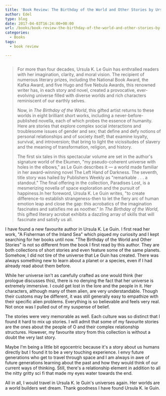 ```yaml
---
title: 'Book Review: The Birthday of the World and Other Stories by Ursula K. Le Guin'
author: Edel
type: blog
date: 2017-04-03T16:24:00+00:00
url: /books/book-review-the-birthday-of-the-world-and-other-stories-by-ursula-k-le-guin/
categories:
  - Books
tags:
  - book review

---
```

<img data-attachment-id="416" data-permalink="http://edelgrace.me/blog/books/book-review-the-birthday-of-the-world-and-other-stories-by-ursula-k-le-guin/attachment/the-birthday-of-the-world-and-other-stories/" data-orig-file="https://i1.wp.com/edelgrace.me/blog/wp-content/uploads/2017/04/the-birthday-of-the-world-and-other-stories.png?fit=189%2C261" data-orig-size="189,261" data-comments-opened="1" data-image-meta="{&quot;aperture&quot;:&quot;0&quot;,&quot;credit&quot;:&quot;&quot;,&quot;camera&quot;:&quot;&quot;,&quot;caption&quot;:&quot;&quot;,&quot;created_timestamp&quot;:&quot;0&quot;,&quot;copyright&quot;:&quot;&quot;,&quot;focal_length&quot;:&quot;0&quot;,&quot;iso&quot;:&quot;0&quot;,&quot;shutter_speed&quot;:&quot;0&quot;,&quot;title&quot;:&quot;&quot;,&quot;orientation&quot;:&quot;0&quot;}" data-image-title="the-birthday-of-the-world-and-other-stories" data-image-description="" data-medium-file="https://i1.wp.com/edelgrace.me/blog/wp-content/uploads/2017/04/the-birthday-of-the-world-and-other-stories.png?fit=189%2C261" data-large-file="https://i1.wp.com/edelgrace.me/blog/wp-content/uploads/2017/04/the-birthday-of-the-world-and-other-stories.png?fit=189%2C261" src="https://i1.wp.com/edelgrace.me/blog/wp-content/uploads/2017/04/the-birthday-of-the-world-and-other-stories.png?resize=189%2C261" alt="" class="alignleft size-full wp-image-416" data-recalc-dims="1" />

> For more than four decades, Ursula K. Le Guin has enthralled readers with her imagination, clarity, and moral vision. The recipient of numerous literary prizes, including the National Book Award, the Kafka Award, and five Hugo and five Nebula Awards, this renowned writer has, in each story and novel, created a provocative, ever-evolving universe filled with diverse worlds and rich characters reminiscent of our earthly selves.
> 
> Now, in _The Birthday of the World_, this gifted artist returns to these worlds in eight brilliant short works, including a never-before-published novella, each of which probes the essence of humanity. Here are stories that explore complex social interactions and troublesome issues of gender and sex; that define and defy notions of personal relationships and of society itself; that examine loyalty, survival, and introversion; that bring to light the vicissitudes of slavery and the meaning of transformation, religion, and history.
> 
> The first six tales in this spectacular volume are set in the author's signature world of the Ekumen, "my pseudo-coherent universe with holes in the elbows," as Le Guin describes it — a world made familiar in her award-winning novel The Left Hand of Darkness. The seventh, title story was hailed by Publishers Weekly as "remarkable . . . a standout." The final offering in the collection, Paradises Lost, is a mesmerizing novella of space exploration and the pursuit of happiness.In her foreword, Ursula K. Le Guin writes, "to create difference-to establish strangeness-then to let the fiery arc of human emotion leap and close the gap: this acrobatics of the imagination fascinates and satisfies me as noother." In _The Birthday of the World_, this gifted literary acrobat exhibits a dazzling array of skills that will fascinate and satisfy us all.

I have found a new favourite author in Ursula K. Le Guin. I first read her work, "A Fisherman of the Inland Sea" which piqued my curiosity and I kept searching for her books until now. "The Birthday of the World and Other Stories" is not so different from the book I first read by this author. They are both collections of short stories and even feature some of the same planets. Somehow, I did not tire of the universe that Le Guin has created. There was always something new to learn about a planet or a species, even if I had already read about them before.

While her universe isn't as carefully crafted as one would think (her prologue discusses this), there is no denying the fact that her universe is extremely immersive. I could get lost in the lore and the people in it. Her characters, although many of them alien, are very understandable. Though their customs may be different, it was still generally easy to empathize with their specific alien problems. Everything is so believable and feels very real. Not once was I pulled out of my suspense of belief.

The stories were very memorable as well. Each culture was so distinct that I found it hard to mix up stories. I will admit that some of my favourite stories are the ones about the people of O and their complex relationship structures. However, my favourite story from this collection is without a doubt the very last story.

Maybe I'm being a little bit egocentric because it's a story about us humans directly but I found it to be a very touching experience. I envy future generations who get to travel through space and I am always in awe of future generations learning about the past and how they would think of our current ways of thinking. Still, there's a relationship element in addition to all the nitty gritty sci fi that made my eyes water towards the end.

All in all, I would travel in Ursula K. le Guin's universes again. Her worlds are a world builders wet dream. Thank goodness I have found Ursula K. le Guin.